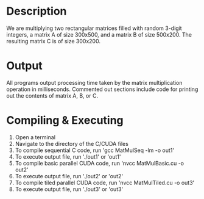 # Description
We are multiplying two rectangular matrices filled with random 3-digit integers, a matrix A of size 300x500, and a matrix B of size 500x200. The resulting matrix C is of size 300x200.

# Output
All programs output processing time taken by the matrix multiplication operation in milliseconds. Commented out sections include code for printing out the contents of matrix A, B, or C.

# Compiling & Executing
1. Open a terminal
2. Navigate to the directory of the C/CUDA files
3. To compile sequential C code, run 'gcc MatMulSeq -lm -o out1'
4. To execute output file, run './out1' or 'out1'
5. To compile basic parallel CUDA code, run 'nvcc MatMulBasic.cu -o out2'
6. To execute output file, run './out2' or 'out2'
7. To compile tiled parallel CUDA code, run 'nvcc MatMulTiled.cu -o out3'
8. To execute output file, run './out3' or 'out3'
